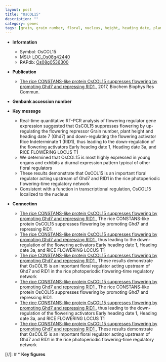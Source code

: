 ```yaml
---
layout: post
title: "OsCOL15"
description: ""
category: genes
tags: [grain, grain number, floral, nucleus, height, heading date, plant height]
---
```


* **Information**  
    + Symbol: OsCOL15  
    + MSU: [LOC_Os08g42440](http://rice.plantbiology.msu.edu/cgi-bin/ORF_infopage.cgi?orf=LOC_Os08g42440)  
    + RAPdb: [Os08g0536300](http://rapdb.dna.affrc.go.jp/viewer/gbrowse_details/irgsp1?name=Os08g0536300)  

* **Publication**  
    + [The rice CONSTANS-like protein OsCOL15 suppresses flowering by promoting Ghd7 and repressing RID1.](http://www.ncbi.nlm.nih.gov/pubmed?term=The+rice+CONSTANS-like+protein+OsCOL15+suppresses+flowering+by+promoting+Ghd7+and+repressing+RID1.%5BTitle%5D), 2017, Biochem Biophys Res Commun.

* **Genbank accession number**  

* **Key message**  
    + Real-time quantitative RT-PCR analysis of flowering regulator gene expression suggested that OsCOL15 suppresses flowering by up-regulating the flowering repressor Grain number, plant height and heading date 7 (Ghd7) and down-regulating the flowering activator Rice Indeterminate 1 (RID1), thus leading to the down-regulation of the flowering activators Early heading date 1, Heading date 3a, and RICE FLOWERING LOCUS T1
    + We determined that OsCOL15 is most highly expressed in young organs and exhibits a diurnal expression pattern typical of other floral regulators
    + These results demonstrate that OsCOL15 is an important floral regulator acting upstream of Ghd7 and RID1 in the rice photoperiodic flowering-time regulatory network
    + Consistent with a function in transcriptional regulation, OsCOL15 localized to the nucleus

* **Connection**  
    + [The rice CONSTANS-like protein OsCOL15 suppresses flowering by promoting Ghd7 and repressing RID1.](http://www.ncbi.nlm.nih.gov/pubmed?term=The+rice+CONSTANS-like+protein+OsCOL15+suppresses+flowering+by+promoting+Ghd7+and+repressing+RID1.%5BTitle%5D), The rice CONSTANS-like protein OsCOL15 suppresses flowering by promoting Ghd7 and repressing RID1.
    + [The rice CONSTANS-like protein OsCOL15 suppresses flowering by promoting Ghd7 and repressing RID1.](RID1), thus leading to the down-regulation of the flowering activators Early heading date 1, Heading date 3a, and RICE FLOWERING LOCUS T1
    + [The rice CONSTANS-like protein OsCOL15 suppresses flowering by promoting Ghd7 and repressing RID1.](http://www.ncbi.nlm.nih.gov/pubmed?term=The+rice+CONSTANS-like+protein+OsCOL15+suppresses+flowering+by+promoting+Ghd7+and+repressing+RID1.%5BTitle%5D),  These results demonstrate that OsCOL15 is an important floral regulator acting upstream of Ghd7 and RID1 in the rice photoperiodic flowering-time regulatory network
    + [The rice CONSTANS-like protein OsCOL15 suppresses flowering by promoting Ghd7 and repressing RID1.](http://www.ncbi.nlm.nih.gov/pubmed?term=The+rice+CONSTANS-like+protein+OsCOL15+suppresses+flowering+by+promoting+Ghd7+and+repressing+RID1.%5BTitle%5D), The rice CONSTANS-like protein OsCOL15 suppresses flowering by promoting Ghd7 and repressing RID1.
    + [The rice CONSTANS-like protein OsCOL15 suppresses flowering by promoting Ghd7 and repressing RID1.](RID1), thus leading to the down-regulation of the flowering activators Early heading date 1, Heading date 3a, and RICE FLOWERING LOCUS T1
    + [The rice CONSTANS-like protein OsCOL15 suppresses flowering by promoting Ghd7 and repressing RID1.](http://www.ncbi.nlm.nih.gov/pubmed?term=The+rice+CONSTANS-like+protein+OsCOL15+suppresses+flowering+by+promoting+Ghd7+and+repressing+RID1.%5BTitle%5D),  These results demonstrate that OsCOL15 is an important floral regulator acting upstream of Ghd7 and RID1 in the rice photoperiodic flowering-time regulatory network

[//]: # * **Key figures**  


